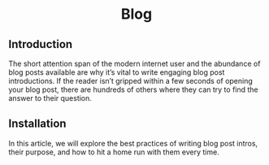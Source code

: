 <h1 style="text-align:center">Blog</h1>

## Introduction

The short attention span of the modern internet user and the abundance of blog posts available are why it’s vital to write engaging blog post introductions. If the reader isn’t gripped within a few seconds of opening your blog post, there are hundreds of others where they can try to find the answer to their question. 

## Installation
In this article, we will explore the best practices of writing blog post intros, their purpose, and how to hit a home run with them every time.